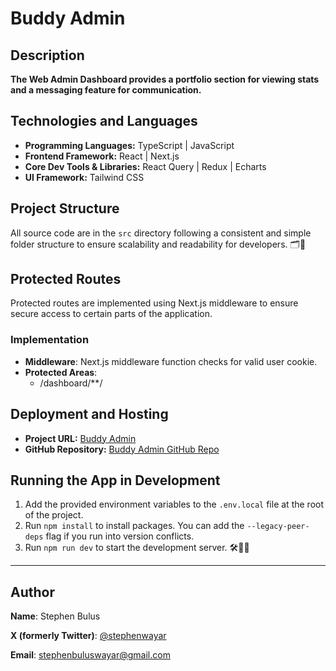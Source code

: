 # Buddy Admin

## Description

**The Web Admin Dashboard provides a portfolio section for viewing stats and a messaging feature for communication.**

## Technologies and Languages

- **Programming Languages:** TypeScript | JavaScript
- **Frontend Framework:** React | Next.js
- **Core Dev Tools & Libraries:** React Query | Redux | Echarts
- **UI Framework:** Tailwind CSS 

## Project Structure

All source code are in the `src` directory following a consistent and simple folder structure to ensure scalability and readability for developers. 🗂️📂

## Protected Routes

Protected routes are implemented using Next.js middleware to ensure secure access to certain parts of the application.

### Implementation

- **Middleware**: Next.js middleware function checks for valid user cookie.
- **Protected Areas**:
  - /dashboard/**/

## Deployment and Hosting

- **Project URL:** [Buddy Admin](https://buddy-admin.vercel.app/)
- **GitHub Repository:** [Buddy Admin GitHub Repo](https://github.com/stephenwayar/buddy-admin)

## Running the App in Development

1. Add the provided environment variables to the `.env.local` file at the root of the project.
2. Run `npm install` to install packages. You can add the `--legacy-peer-deps` flag if you run into version conflicts.
3. Run `npm run dev` to start the development server. 🛠️👨‍💻

---

## Author

**Name**: Stephen Bulus

**X (formerly Twitter)**: [@stephenwayar](https://x.com/stephenwayar)

**Email**: [stephenbuluswayar@gmail.com](mailto:stephenbuluswayar@gmail.com)